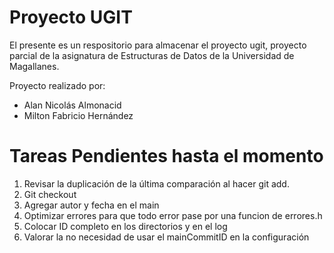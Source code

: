 # Proyecto UGIT
El presente es un respositorio para almacenar el proyecto ugit, proyecto parcial de la asignatura de Estructuras de Datos de la Universidad de Magallanes.

Proyecto realizado por:
- Alan Nicolás Almonacid
- Milton Fabricio Hernández

# Tareas Pendientes hasta el momento
1. Revisar la duplicación de la última comparación al hacer git add.
3. Git checkout
4. Agregar autor y fecha en el main
5. Optimizar errores para que todo error pase por una funcion de errores.h
6. Colocar ID completo en los directorios y en el log
7. Valorar la no necesidad de usar el mainCommitID en la configuración